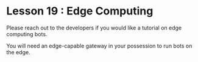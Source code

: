 # Lesson 19 : Edge Computing

Please reach out to the developers if you would like a tutorial on edge computing bots. 

You will need an edge-capable gateway in your possession to run bots on the edge.


